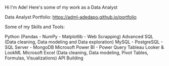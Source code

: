 Hi I'm Ade! Here's some of my work as a Data Analyst

Data Analyst Portfolio: https://adml-adedapo.github.io/portfolio

Some of my Skills and Tools:

Python (Pandas - NumPy - Matplotlib - Web Scrapping)
Advanced SQL (Data cleaning, Data modeling and Data exploration)
MySQL - PostgreSQL - SQL Server - MongoDB
Microsoft Power BI - Power Query
Tableau
Looker & LookML
Microsoft Excel (Data cleaning, Data modeling, Pivot Tables, Formulas, Visualizations)
API Building

<!---
adml-adedapo/adml-adedapo is a ✨ special ✨ repository because its `README.md` (this file) appears on your GitHub profile.
You can click the Preview link to take a look at your changes.
--->
